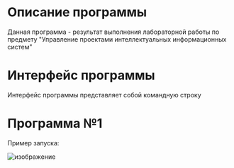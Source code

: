 # Описание программы
Данная программа - результат выполнения лабораторной работы по предмету "Управление проектами интеллектуальных информационных систем"

# Интерфейс программы
Интерфейс программы представляет собой командную строку
# Программа №1
Пример запуска:

![изображение](https://github.com/user-attachments/assets/dcd13a63-725c-4054-a720-91a5e6aabfa2)
